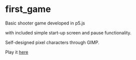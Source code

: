 # first_game
Basic shooter game developed in p5.js

with included simple start-up screen and pause functionality.

Self-designed pixel characters through GIMP.

Play it [here](https://hapuri.github.io/first_game/)
